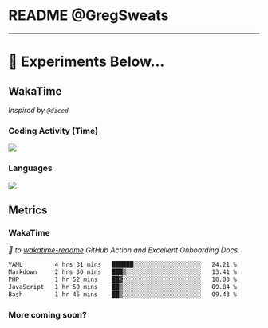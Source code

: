 # README @GregSweats




---
# 🧪 Experiments Below...

## WakaTime

_Inspired by `@diced`_

### Coding Activity (Time)

<a href="https://wakatime.com/@GregSweats" target="_blank"><img src="https://wakatime.com/share/@GregSweats/3e9a92c7-c185-4f55-803f-68a9b7718dc3.png" /></a>

### Languages

<a href="https://wakatime.com/@GregSweats" target="_blank"><img src="https://wakatime.com/share/@GregSweats/18488bb6-6c63-4c8f-bdee-3b8c141f2ad4.png" /></a>

## Metrics

### WakaTime

_🙏 to [wakatime-readme]() GitHub Action and Excellent Onboarding Docs._

<!--START_SECTION:waka-->

```txt
YAML         4 hrs 31 mins   ██████░░░░░░░░░░░░░░░░░░░   24.21 %
Markdown     2 hrs 30 mins   ███▒░░░░░░░░░░░░░░░░░░░░░   13.41 %
PHP          1 hr 52 mins    ██▓░░░░░░░░░░░░░░░░░░░░░░   10.03 %
JavaScript   1 hr 50 mins    ██▒░░░░░░░░░░░░░░░░░░░░░░   09.84 %
Bash         1 hr 45 mins    ██▒░░░░░░░░░░░░░░░░░░░░░░   09.43 %
```

<!--END_SECTION:waka-->

### More coming soon?